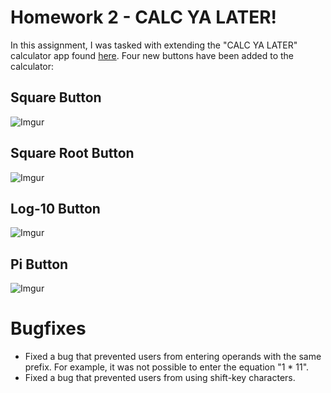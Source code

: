 # Homework 2 - CALC YA LATER!  

In this assignment, I was tasked with extending the "CALC YA LATER" calculator app found [here](https://mrbuddh4.github.io/calculator/). Four new buttons have been added to the calculator:

## Square Button
![Imgur](https://i.imgur.com/rZav1hS.gif)

## Square Root Button
![Imgur](https://i.imgur.com/xeFb7sv.gif)

## Log-10 Button
![Imgur](https://i.imgur.com/1fcxCo5.gif)

## Pi Button
![Imgur](https://i.imgur.com/76vgkXw.gif)

# Bugfixes
- Fixed a bug that prevented users from entering operands with the same prefix. For example, it was not possible to enter the equation "1 * 11".
- Fixed a bug that prevented users from using shift-key characters.
